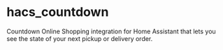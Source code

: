 # hacs_countdown
Countdown Online Shopping integration for Home Assistant that lets you see the state of your next pickup or delivery order.
